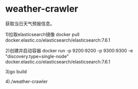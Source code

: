 # weather-crawler
获取当日天气预报信息。

1)拉取elasticsearch镜像
docker pull docker.elastic.co/elasticsearch/elasticsearch:7.6.1

2)创建并启动容器
docker run -p 9200:9200 -p 9300:9300 -e "discovery.type=single-node" docker.elastic.co/elasticsearch/elasticsearch:7.6.1

3)go build

4)./weather-crawler

